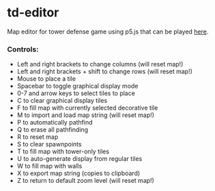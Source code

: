 # td-editor
Map editor for tower defense game using p5.js that can be played
[here](https://xithiox.github.io/td-editor/).

### Controls:
* Left and right brackets to change columns (will reset map!)
* Left and right brackets + shift to change rows (will reset map!)
* Mouse to place a tile
* Spacebar to toggle graphical display mode
* 0-7 and arrow keys to select tiles to place
* C to clear graphical display tiles
* F to fill map with currently selected decorative tile
* M to import and load map string (will reset map!)
* P to automatically pathfind
* Q to erase all pathfinding
* R to reset map
* S to clear spawnpoints
* T to fill map with tower-only tiles
* U to auto-generate display from regular tiles
* W to fill map with walls
* X to export map string (copies to clipboard)
* Z to return to default zoom level (will reset map!)
